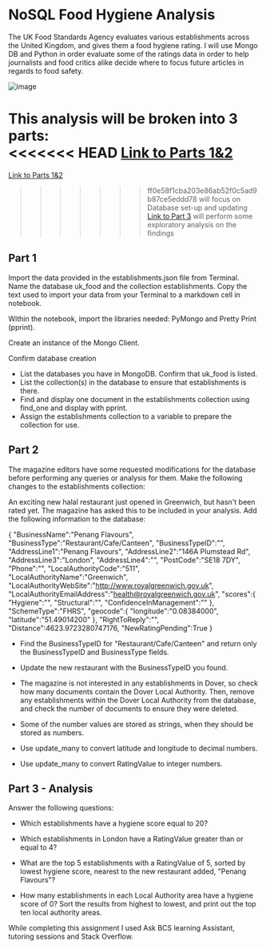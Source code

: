 # NoSQL Food Hygiene Analysis

The UK Food Standards Agency evaluates various establishments across the United Kingdom, and gives them a food hygiene rating. I will use Mongo DB and Python in order evaluate some of the ratings data in order to help journalists and food critics alike decide where to focus future articles in regards to food safety.

![image](https://github.com/meehal0203/nosql-challenge/assets/146681542/6b5b9b59-f71d-4c27-be12-c87b394f4915)


This analysis will be broken into 3 parts: <br />
<<<<<<< HEAD
[Link to Parts 1&2](https://github.com/meehal0203/nosql-challenge/blob/main/Starter_Code%2012/NoSQL_analysis_starter.ipynb)
=======
[Link to Parts 1&2](https://github.com/meehal0203/nosql-challenge/blob/main/Starter_Code%2012/NoSQL_setup_starter.ipynb)
>>>>>>> ff0e58f1cba203e86ab52f0c5ad9b87ce5eddd78
 will focus on  Database set-up and updating <br />
[Link to Part 3]([NoSQL_analysis_starter_ipynb](https://github.com/meehal0203/nosql-challenge/blob/main/Starter_Code%2012/NoSQL_analysis_starter.ipynb))
 will perform some exploratory analysis on the findings



## Part 1



Import the data provided in the establishments.json file from Terminal. Name the database uk_food and the collection establishments. Copy the text used to import your data from your Terminal to a markdown cell in notebook.

Within the notebook, import the libraries needed: PyMongo and Pretty Print (pprint).

Create an instance of the Mongo Client.

Confirm database creation 

* List the databases you have in MongoDB. Confirm that uk_food is listed.
* List the collection(s) in the database to ensure that establishments is there.
* Find and display one document in the establishments collection using find_one and display with pprint.
* Assign the establishments collection to a variable to prepare the collection for use.

## Part 2

The magazine editors have some requested modifications for the database before performing any queries or analysis for them. Make the following changes to the establishments collection:

An exciting new halal restaurant just opened in Greenwich, but hasn't been rated yet. The magazine has asked this to be included in your analysis. Add the following information to the database:

{
    "BusinessName":"Penang Flavours",
    "BusinessType":"Restaurant/Cafe/Canteen",
    "BusinessTypeID":"",
    "AddressLine1":"Penang Flavours",
    "AddressLine2":"146A Plumstead Rd",
    "AddressLine3":"London",
    "AddressLine4":"",
    "PostCode":"SE18 7DY",
    "Phone":"",
    "LocalAuthorityCode":"511",
    "LocalAuthorityName":"Greenwich",
    "LocalAuthorityWebSite":"http://www.royalgreenwich.gov.uk",
    "LocalAuthorityEmailAddress":"health@royalgreenwich.gov.uk",
    "scores":{
        "Hygiene":"",
        "Structural":"",
        "ConfidenceInManagement":""
    },
    "SchemeType":"FHRS",
    "geocode":{
        "longitude":"0.08384000",
        "latitude":"51.49014200"
    },
    "RightToReply":"",
    "Distance":4623.9723280747176,
    "NewRatingPending":True
}

* Find the BusinessTypeID for "Restaurant/Cafe/Canteen" and return only the BusinessTypeID and BusinessType fields.

* Update the new restaurant with the BusinessTypeID you found.

* The magazine is not interested in any establishments in Dover, so check how many documents contain the Dover Local Authority. Then, remove any establishments within the Dover Local Authority from the database, and check the number of documents to ensure they were deleted.

* Some of the number values are stored as strings, when they should be stored as numbers.

* Use update_many to convert latitude and longitude to decimal numbers.
* Use update_many to convert RatingValue to integer numbers.


## Part 3 - Analysis


Answer the following questions:
* Which establishments have a hygiene score equal to 20?

* Which establishments in London have a RatingValue greater than or equal to 4?

* What are the top 5 establishments with a RatingValue of 5, sorted by lowest hygiene score, nearest to the new restaurant added, "Penang Flavours"?

* How many establishments in each Local Authority area have a hygiene score of 0? Sort the results from highest to lowest, and print out the top ten local authority areas.


While completing this assignment I used Ask BCS learning Assistant, tutoring sessions and Stack Overflow.
